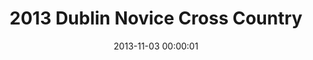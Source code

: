 ---
id: 72157637779719006
title: 2013 Dublin Novice Cross Country
cover: https://farm3.staticflickr.com/2863/10913768376_a5b9c349a9_q.jpg
date: 2013-11-03 00:00:01
photos:
  - thumbnail: https://farm4.staticflickr.com/3833/10914044823_e417ac3d95_q.jpg
    original: https://farm4.staticflickr.com/3833/10914044823_7067787036_o.jpg
    title: dublin_novice01
  - thumbnail: https://farm6.staticflickr.com/5545/10913739575_1e4bd4fc95_q.jpg
    original: https://farm6.staticflickr.com/5545/10913739575_6e9c0be199_o.jpg
    title: dublin_novice02
  - thumbnail: https://farm4.staticflickr.com/3763/10913740045_8cd5f7c011_q.jpg
    original: https://farm4.staticflickr.com/3763/10913740045_d379aa558f_o.jpg
    title: dublin_novice03
  - thumbnail: https://farm6.staticflickr.com/5490/10913880174_20c594a114_q.jpg
    original: https://farm6.staticflickr.com/5490/10913880174_4e6f2031d7_o.jpg
    title: dublin_novice04
  - thumbnail: https://farm8.staticflickr.com/7458/10913780996_5bb9034231_q.jpg
    original: https://farm8.staticflickr.com/7458/10913780996_411feffbef_o.jpg
    title: dublin_novice05
  - thumbnail: https://farm6.staticflickr.com/5511/10913880374_07544a21d3_q.jpg
    original: https://farm6.staticflickr.com/5511/10913880374_dccedf63eb_o.jpg
    title: dublin_novice06
  - thumbnail: https://farm8.staticflickr.com/7334/10913781446_f7b7c03785_q.jpg
    original: https://farm8.staticflickr.com/7334/10913781446_fdb4d52e2d_o.jpg
    title: dublin_novice07
  - thumbnail: https://farm4.staticflickr.com/3785/10913879424_0fc4030855_q.jpg
    original: https://farm4.staticflickr.com/3785/10913879424_d941ff7f69_o.jpg
    title: dublin_novice08
  - thumbnail: https://farm8.staticflickr.com/7299/10913739475_e61a756894_q.jpg
    original: https://farm8.staticflickr.com/7299/10913739475_6cecb2993e_o.jpg
    title: dublin_novice09
  - thumbnail: https://farm4.staticflickr.com/3748/10913738885_4e0e1ae637_q.jpg
    original: https://farm4.staticflickr.com/3748/10913738885_24045fefcc_o.jpg
    title: dublin_novice10
  - thumbnail: https://farm4.staticflickr.com/3763/10913738545_467ffaa0f5_q.jpg
    original: https://farm4.staticflickr.com/3763/10913738545_f8dc51e82e_o.jpg
    title: dublin_novice11
  - thumbnail: https://farm4.staticflickr.com/3700/10913778886_c3102a9960_q.jpg
    original: https://farm4.staticflickr.com/3700/10913778886_fbf939367c_o.jpg
    title: dublin_novice12
  - thumbnail: https://farm6.staticflickr.com/5473/10913778816_b53c7fd067_q.jpg
    original: https://farm6.staticflickr.com/5473/10913778816_cc6a052491_o.jpg
    title: dublin_novice13
  - thumbnail: https://farm4.staticflickr.com/3667/10913737285_3792f86813_q.jpg
    original: https://farm4.staticflickr.com/3667/10913737285_da1dc9ae90_o.jpg
    title: dublin_novice14
  - thumbnail: https://farm4.staticflickr.com/3717/10913737425_7e5154598f_q.jpg
    original: https://farm4.staticflickr.com/3717/10913737425_b90ab67c8d_o.jpg
    title: dublin_novice15
  - thumbnail: https://farm8.staticflickr.com/7385/10913737545_d00e89757e_q.jpg
    original: https://farm8.staticflickr.com/7385/10913737545_4d14b6673f_o.jpg
    title: dublin_novice16
  - thumbnail: https://farm4.staticflickr.com/3784/10913737505_a0f700be45_q.jpg
    original: https://farm4.staticflickr.com/3784/10913737505_9d412a9e18_o.jpg
    title: dublin_novice17
  - thumbnail: https://farm3.staticflickr.com/2856/10913736165_ac5ea917c2_q.jpg
    original: https://farm3.staticflickr.com/2856/10913736165_f588f3b561_o.jpg
    title: dublin_novice18
  - thumbnail: https://farm8.staticflickr.com/7308/10913875934_86c1b645fa_q.jpg
    original: https://farm8.staticflickr.com/7308/10913875934_b772a56dc0_o.jpg
    title: dublin_novice19
  - thumbnail: https://farm6.staticflickr.com/5530/10914041053_30448abd8f_q.jpg
    original: https://farm6.staticflickr.com/5530/10914041053_3c66b330ee_o.jpg
    title: dublin_novice20
  - thumbnail: https://farm8.staticflickr.com/7295/10914040243_8a0c7e5a0c_q.jpg
    original: https://farm8.staticflickr.com/7295/10914040243_12d4e0c840_o.jpg
    title: dublin_novice21
  - thumbnail: https://farm8.staticflickr.com/7347/10913735285_1f425383d5_q.jpg
    original: https://farm8.staticflickr.com/7347/10913735285_d4cc11fe44_o.jpg
    title: dublin_novice22
  - thumbnail: https://farm6.staticflickr.com/5487/10914040023_e3d83b4e0c_q.jpg
    original: https://farm6.staticflickr.com/5487/10914040023_350962d655_o.jpg
    title: dublin_novice23
  - thumbnail: https://farm4.staticflickr.com/3809/10913734955_e829fcf5ba_q.jpg
    original: https://farm4.staticflickr.com/3809/10913734955_9e44455d34_o.jpg
    title: dublin_novice24
  - thumbnail: https://farm3.staticflickr.com/2843/10913734145_ac8f53c710_q.jpg
    original: https://farm3.staticflickr.com/2843/10913734145_57f8369cb4_o.jpg
    title: dublin_novice25
  - thumbnail: https://farm4.staticflickr.com/3695/10913874084_3c189acefa_q.jpg
    original: https://farm4.staticflickr.com/3695/10913874084_436be6e033_o.jpg
    title: dublin_novice26
  - thumbnail: https://farm4.staticflickr.com/3710/10914039263_50fb731d48_q.jpg
    original: https://farm4.staticflickr.com/3710/10914039263_0c4be0bd75_o.jpg
    title: dublin_novice27
  - thumbnail: https://farm4.staticflickr.com/3810/10913773986_3c128c77f5_q.jpg
    original: https://farm4.staticflickr.com/3810/10913773986_b2989d6564_o.jpg
    title: dublin_novice28
  - thumbnail: https://farm6.staticflickr.com/5502/10913872494_dcd7b1af93_q.jpg
    original: https://farm6.staticflickr.com/5502/10913872494_23afbb1de4_o.jpg
    title: dublin_novice29
  - thumbnail: https://farm4.staticflickr.com/3673/10914037623_73738d4636_q.jpg
    original: https://farm4.staticflickr.com/3673/10914037623_8b1bc63260_o.jpg
    title: dublin_novice30
  - thumbnail: https://farm4.staticflickr.com/3668/10913871934_d0ce7c581a_q.jpg
    original: https://farm4.staticflickr.com/3668/10913871934_e25dc2394c_o.jpg
    title: dublin_novice31
  - thumbnail: https://farm6.staticflickr.com/5475/10913871864_20a1c2a778_q.jpg
    original: https://farm6.staticflickr.com/5475/10913871864_88f654b90b_o.jpg
    title: dublin_novice32
  - thumbnail: https://farm6.staticflickr.com/5549/10913871344_e184363b8a_q.jpg
    original: https://farm6.staticflickr.com/5549/10913871344_8c5556aaca_o.jpg
    title: dublin_novice33
  - thumbnail: https://farm8.staticflickr.com/7359/10913872544_39af0cf66a_q.jpg
    original: https://farm8.staticflickr.com/7359/10913872544_4f6dc8bcef_o.jpg
    title: dublin_novice34
  - thumbnail: https://farm8.staticflickr.com/7411/10913769886_3a97211747_q.jpg
    original: https://farm8.staticflickr.com/7411/10913769886_5df1327c37_o.jpg
    title: dublin_novice35
  - thumbnail: https://farm3.staticflickr.com/2850/10913869084_104b17d881_q.jpg
    original: https://farm3.staticflickr.com/2850/10913869084_9f064c0087_o.jpg
    title: dublin_novice36
  - thumbnail: https://farm4.staticflickr.com/3720/10914035733_3d2942082a_q.jpg
    original: https://farm4.staticflickr.com/3720/10914035733_6a22410714_o.jpg
    title: dublin_novice37
  - thumbnail: https://farm3.staticflickr.com/2882/10913728895_ea167d7c97_q.jpg
    original: https://farm3.staticflickr.com/2882/10913728895_cefaf33d1e_o.jpg
    title: dublin_novice38
  - thumbnail: https://farm4.staticflickr.com/3808/10914033883_43b33a25bf_q.jpg
    original: https://farm4.staticflickr.com/3808/10914033883_aeb0a45e41_o.jpg
    title: dublin_novice39
  - thumbnail: https://farm6.staticflickr.com/5498/10913728705_5dc1f4ece6_q.jpg
    original: https://farm6.staticflickr.com/5498/10913728705_22ecc0808c_o.jpg
    title: dublin_novice40
  - thumbnail: https://farm3.staticflickr.com/2863/10913768376_a5b9c349a9_q.jpg
    original: https://farm3.staticflickr.com/2863/10913768376_d253109eec_o.jpg
    title: dublin_novice41
  - thumbnail: https://farm8.staticflickr.com/7409/10913768236_72fa53d6bf_q.jpg
    original: https://farm8.staticflickr.com/7409/10913768236_c8796f294e_o.jpg
    title: dublin_novice42
---